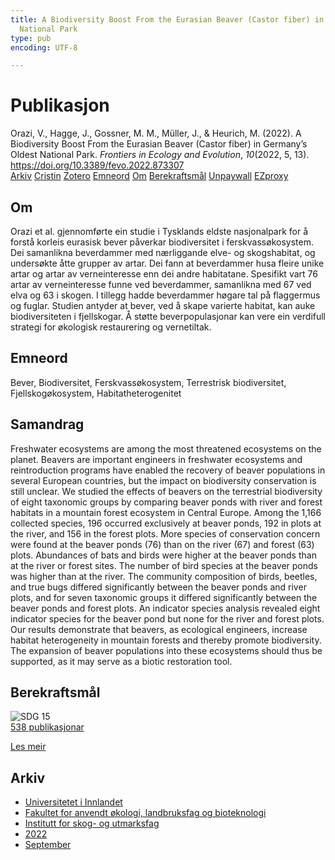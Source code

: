 ```yaml
---
title: A Biodiversity Boost From the Eurasian Beaver (Castor fiber) in Germany’s Oldest
  National Park
type: pub
encoding: UTF-8

---
```

<h1>Publikasjon</h1>
<article id="csl-bib-container-IHY8BUWX" class="csl-bib-container">
  <div class="csl-bib-body"> <div class="csl-entry">Orazi, V., Hagge, J., Gossner, M. M., Müller, J., &#38; Heurich, M. (2022). A Biodiversity Boost From the Eurasian Beaver (Castor fiber) in Germany’s Oldest National Park. <i>Frontiers in Ecology and Evolution</i>, <i>10</i>(2022, 5, 13). <a href="https://doi.org/10.3389/fevo.2022.873307">https://doi.org/10.3389/fevo.2022.873307</a></div> </div>
  <div class="csl-bib-buttons">
    <a href="#taxonomy-article-IHY8BUWX" alt="archive" class="csl-bib-button">Arkiv</a>
    <a href="https://app.cristin.no/results/show.jsf?id=2048651" alt="Cristin" class="csl-bib-button">Cristin</a>
    <a href="http://zotero.org/groups/5881554/items/IHY8BUWX" alt="Zotero" class="csl-bib-button">Zotero</a>
    <a href="#keywords-article-IHY8BUWX" alt="keywords" class="csl-bib-button">Emneord</a>
    <a href="#about-article-IHY8BUWX" alt="about_pub" class="csl-bib-button">Om</a>
    <a href="#sdg-article-IHY8BUWX" alt="sdg" class="csl-bib-button">Berekraftsmål</a>
    <a href="https://www.frontiersin.org/articles/10.3389/fevo.2022.873307/pdf" alt="Unpaywall" class="csl-bib-button">Unpaywall</a>
    <a href="https://www.frontiersin.org/articles/10.3389/fevo.2022.873307/pdf" alt="EZproxy" class="csl-bib-button">EZproxy</a>
  </div>
  <div id="csl-bib-meta-container-IHY8BUWX"></div>
</article>
<div id="csl-bib-meta-IHY8BUWX" class="csl-bib-meta">
  <article id="about-article-IHY8BUWX" class="about_pub-article">
    <h1>Om</h1>
    Orazi et al. gjennomførte ein studie i Tysklands eldste nasjonalpark for å forstå korleis eurasisk bever påverkar biodiversitet i ferskvassøkosystem. Dei samanlikna beverdammer med nærliggande elve- og skogshabitat, og undersøkte åtte grupper av artar. Dei fann at beverdammer husa fleire unike artar og artar av verneinteresse enn dei andre habitatane. Spesifikt vart 76 artar av verneinteresse funne ved beverdammer, samanlikna med 67 ved elva og 63 i skogen. I tillegg hadde beverdammer høgare tal på flaggermus og fuglar. Studien antyder at bever, ved å skape varierte habitat, kan auke biodiversiteten i fjellskogar. Å støtte beverpopulasjonar kan vere ein verdifull strategi for økologisk restaurering og vernetiltak.
  </article>
  <article id="keywords-article-IHY8BUWX" class="keywords-article">
    <h1>Emneord</h1>
    Bever, Biodiversitet, Ferskvassøkosystem, Terrestrisk biodiversitet, Fjellskogøkosystem, Habitatheterogenitet
  </article>
  <article id="abstract-article-IHY8BUWX" class="abstract-article">
    <h1>Samandrag</h1>
    Freshwater ecosystems are among the most threatened ecosystems on the planet. Beavers are important engineers in freshwater ecosystems and reintroduction programs have enabled the recovery of beaver populations in several European countries, but the impact on biodiversity conservation is still unclear. We studied the effects of beavers on the terrestrial biodiversity of eight taxonomic groups by comparing beaver ponds with river and forest habitats in a mountain forest ecosystem in Central Europe. Among the 1,166 collected species, 196 occurred exclusively at beaver ponds, 192 in plots at the river, and 156 in the forest plots. More species of conservation concern were found at the beaver ponds (76) than on the river (67) and forest (63) plots. Abundances of bats and birds were higher at the beaver ponds than at the river or forest sites. The number of bird species at the beaver ponds was higher than at the river. The community composition of birds, beetles, and true bugs differed significantly between the beaver ponds and river plots, and for seven taxonomic groups it differed significantly between the beaver ponds and forest plots. An indicator species analysis revealed eight indicator species for the beaver pond but none for the river and forest plots. Our results demonstrate that beavers, as ecological engineers, increase habitat heterogeneity in mountain forests and thereby promote biodiversity. The expansion of beaver populations into these ecosystems should thus be supported, as it may serve as a biotic restoration tool.
  </article>
  <article id="sdg-article-IHY8BUWX" class="sdg-article">
    <h1>Berekraftsmål</h1>
    <div class="sdg-container"><div id="sdg15" class="sdg">
        <img src="{{< params subfolder >}}images/sdg/sdg15_nn.png" class="image" alt="SDG 15">
        <div class="sdg-overlay">
          <a href="{{< params subfolder >}}nn/archive/?sdg=15#archive" class="sdg-publication-count"><span>538</span> publikasjonar</a>
          <p><a href="https://fn.no/om-fn/fns-baerekraftsmaal/livet-paa-land?lang=nno-NO" class="sdg-read-more">Les meir</a></p>
        </div>
      </div></div>
  </article>
  <article id="taxonomy-article-IHY8BUWX" class="taxonomy-article">
    <h1>Arkiv</h1>
    <ul>
      <li><a href="{{< params subfolder >}}nn/archive/?key=3DCRN523">Universitetet i Innlandet</a></li>
      <li><a href="{{< params subfolder >}}nn/archive/?key=T77LXH6D">Fakultet for anvendt økologi, landbruksfag og bioteknologi</a></li>
      <li><a href="{{< params subfolder >}}nn/archive/?key=7TRARPE3">Institutt for skog- og utmarksfag</a></li>
      <li><a href="{{< params subfolder >}}nn/archive/?key=H9K9UC39">2022</a></li>
      <li><a href="{{< params subfolder >}}nn/archive/?key=STM4XRGY">September</a></li>
    </ul>
  </article>
</div>
